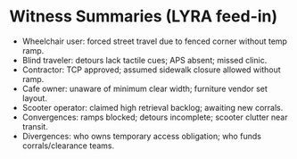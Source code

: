 # Witness Summaries (LYRA feed-in)
- Wheelchair user: forced street travel due to fenced corner without temp ramp.
- Blind traveler: detours lack tactile cues; APS absent; missed clinic.
- Contractor: TCP approved; assumed sidewalk closure allowed without ramp.
- Cafe owner: unaware of minimum clear width; furniture vendor set layout.
- Scooter operator: claimed high retrieval backlog; awaiting new corrals.
- Convergences: ramps blocked; detours incomplete; scooter clutter near transit.
- Divergences: who owns temporary access obligation; who funds corrals/clearance teams.
